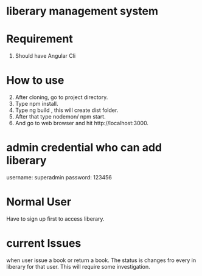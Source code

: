 # liberary management system

# Requirement

1. Should have Angular Cli

# How to use

2. After cloning,  go to project  directory.
3. Type npm install.
4. Type ng build , this will create dist folder.
5. After that type nodemon/ npm start.
6. And go to web browser and hit http://localhost:3000.

# admin credential who can add liberary
 username: superadmin
 password:  123456

# Normal User
  Have to sign up first to access liberary.

# current Issues
  when user issue a book or return a book. The status is changes fro every in liberary for that user. This will require some investigation.

